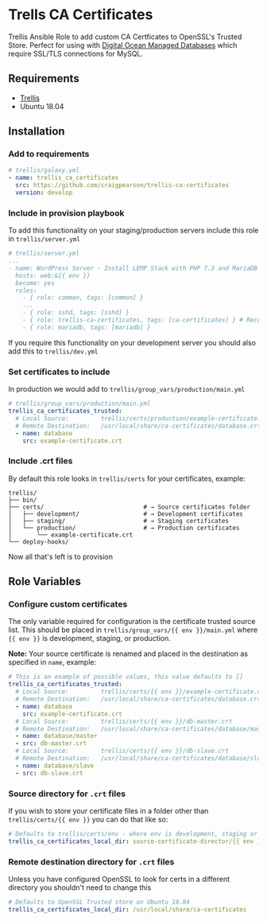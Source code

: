 Trells CA Certificates
=========

Trellis Ansible Role to add custom CA Certficates to OpenSSL's Trusted Store. Perfect for using with [Digital Ocean Managed Databases](https://m.do.co/c/fc096f22997f) which require SSL/TLS connections for MySQL.

Requirements
------------

- [Trellis](https://github.com/roots/trellis)
- Ubuntu 18.04

Installation
------------

### Add to requirements

```yaml
# trellis/galaxy.yml
- name: trellis_ca_certificates
  src: https://github.com/craigpearson/trellis-ca-certificates
  version: develop
```

### Include in provision playbook

To add this functionality on your staging/production servers include this role in `trellis/server.yml`

```yaml
# trellis/server.yml
...
- name: WordPress Server - Install LEMP Stack with PHP 7.3 and MariaDB MySQL
  hosts: web:&{{ env }}
  become: yes
  roles:
    - { role: common, tags: [common] }
    ...
    - { role: sshd, tags: [sshd] }
    - { role: trellis-ca-certificates, tags: [ca-certificates] } # Recommended inclusion point
    - { role: mariadb, tags: [mariadb] }
```

If you require this functionality on your development server you should also add this to `trellis/dev.yml`

### Set certificates to include

In production we would add to `trellis/group_vars/production/main.yml`

```yaml
# trellis/group_vars/production/main.yml
trellis_ca_certificates_trusted:
  # Local Source:         trellis/certs/production/example-certificate.crt
  # Remote Destination:   /usr/local/share/ca-certificates/database.crt
  - name: database
    src: example-certificate.crt
```

### Include .crt files

By default this role looks in `trellis/certs` for your certificates, example:

```shell
trellis/
├── bin/
├── certs/                            # → Source certificates folder
│   ├── development/                  # → Development certificates
│   ├── staging/                      # → Staging certificates
│   └── production/                   # → Production certificates
│       └── example-certificate.crt
└── deploy-hooks/
```

Now all that's left is to provision

Role Variables
--------------

### Configure custom certificates

The only variable required for configuration is the certificate trusted source list. This should be placed in `trellis/group_vars/{{ env }}/main.yml` where `{{ env }}` is development, staging, or production.

**Note:** Your source certificate is renamed and placed in the destination as specified in `name`, example:

```yaml
# This is an example of possible values, this value defaults to []
trellis_ca_certificates_trusted:
  # Local Source:         trellis/certs/{{ env }}/example-certificate.crt
  # Remote Destination:   /usr/local/share/ca-certificates/database.crt
  - name: database
    src: example-certificate.crt
  # Local Source:         trellis/certs/{{ env }}/db-master.crt
  # Remote Destination:   /usr/local/share/ca-certificates/database/master.crt
  - name: database/master
  - src: db-master.crt
  # Local Source:         trellis/certs/{{ env }}/db-slave.crt
  # Remote Destination:   /usr/local/share/ca-certificates/database/slave.crt
  - name: database/slave
  - src: db-slave.crt
```

### Source directory for `.crt` files
If you wish to store your certificate files in a folder other than `trellis/certs/{{ env }}` you can do that like so:

```yaml
# Defaults to trellis/certs/env - where env is development, staging or production
trellis_ca_certificates_local_dir: source-certificate-director/{{ env }}/
```

### Remote destination directory for `.crt` files
Unless you have configured OpenSSL to look for certs in a different directory you shouldn't need to change this

```yaml
# Defaults to OpenSSL Trusted store on Ubuntu 18.04
trellis_ca_certificates_local_dir: /usr/local/share/ca-certificates
```
